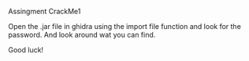 Assingment CrackMe1

Open the .jar file in ghidra using the import file function and look for the password.
And look around wat you can find.

Good luck!